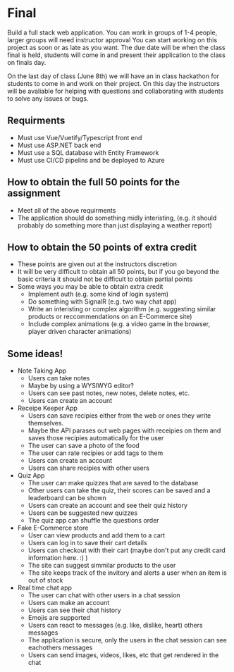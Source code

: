 # Final

Build a full stack web application.
You can work in groups of 1-4 people, larger groups will need instructor approval
You can start working on this project as soon or as late as you want. The due date will be when the class final is held, students will come in and present their application to the class on finals day.

On the last day of class (June 8th) we will have an in class hackathon for students to come in and work on their project. On this day the instructors will be avaliable for helping with questions and collaborating with students to solve any issues or bugs.

## Requirments

- Must use Vue/Vuetify/Typescript front end
- Must use ASP.NET back end
- Must use a SQL database with Entity Framework
- Must use CI/CD pipelins and be deployed to Azure

## How to obtain the full 50 points for the assignment

- Meet all of the above requirments
- The application should do something midly interisting, (e.g. it should probably do something more than just displaying a weather report)

## How to obtain the 50 points of extra credit

- These points are given out at the instructors discretion
- It will be very difficult to obtain all 50 points, but if you go beyond the basic criteria it should not be difficult to obtain partial points
- Some ways you may be able to obtain extra credit
  - Implement auth (e.g. some kind of login system)
  - Do something with SignalR (e.g. two way chat app)
  - Write an interisting or complex algorithm (e.g. suggesting similar products or reccommendations on an E-Commerce site)
  - Include complex animations (e.g. a video game in the browser, player driven character animations)

## Some ideas!

- Note Taking App
  - Users can take notes
  - Maybe by using a WYSIWYG editor?
  - Users can see past notes, new notes, delete notes, etc.
  - Users can create an account
- Receipe Keeper App
  - Users can save recipies either from the web or ones they write themselves.
  - Maybe the API parases out web pages with receipies on them and saves those recipies automatically for the user
  - The user can save a photo of the food
  - The user can rate recipies or add tags to them
  - Users can create an account
  - Users can share recipies with other users
- Quiz App
  - The user can make quizzes that are saved to the database
  - Other users can take the quiz, their scores can be saved and a leaderboard can be shown
  - Users can create an account and see their quiz history
  - Users can be suggested new quizzes
  - The quiz app can shuffle the questions order
- Fake E-Commerce store
  - User can view products and add them to a cart
  - Users can log in to save their cart details
  - Users can checkout with their cart (maybe don't put any credit card information here. :) )
  - The site can suggest simmilar products to the user
  - The site keeps track of the invitory and alerts a user when an item is out of stock
- Real time chat app
  - The user can chat with other users in a chat session
  - Users can make an account
  - Users can see their chat history
  - Emojis are supported
  - Users can react to messages (e.g. like, dislike, heart) others messages
  - The application is secure, only the users in the chat session can see eachothers messages
  - Users can send images, videos, likes, etc that get rendered in the chat
